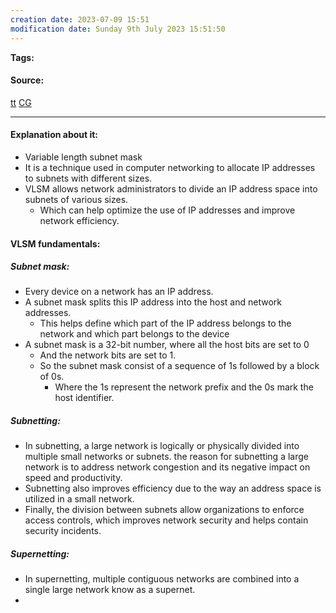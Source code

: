 ```yaml
---
creation date: 2023-07-09 15:51
modification date: Sunday 9th July 2023 15:51:50
---
```


**Tags:** 

#### Source:
[tt](https://www.techtarget.com/searchnetworking/definition/variable-length-subnet-mask#:~:text=Variable%20Length%20Subnet%20Mask%20(VLSM)%20is%20a%20subnet%20%2D%2D%20a,A%2C%20B%20or%20C%20network.)
[CG](https://chat.openai.com/share/b677b8c4-b342-444c-902b-83b53c528070)

--------------------------------------

#### Explanation about it:

* Variable length subnet mask
* It is a technique used in computer networking to allocate IP addresses to subnets with different sizes.
* VLSM allows network administrators to divide an IP address space into subnets of various sizes.
	* Which can help optimize the use of IP addresses and improve network efficiency.

#### VLSM fundamentals:

##### Subnet mask:
* Every device on a network has an IP address.
* A subnet mask splits this IP address into the host and network addresses.
	* This helps define which part of the IP address belongs to the network and which part belongs to the device
* A subnet mask is a 32-bit number, where all the host bits are set to 0
	* And the network bits are set to 1.
	* So the subnet mask consist of a sequence of 1s followed by a block of 0s.
		* Where the 1s represent the network prefix and the 0s mark the host identifier.

##### Subnetting:
* In subnetting, a large network is logically or physically divided into multiple small networks or subnets. the reason for subnetting a large network is to address network congestion and its negative impact on speed and productivity.
* Subnetting also improves efficiency due to the way an address space is utilized in a small network.
* Finally, the division between subnets allow organizations to enforce access controls, which improves network security and helps contain security incidents.


##### Supernetting:
* In supernetting, multiple contiguous networks are combined into a single large network know as a supernet.
* 